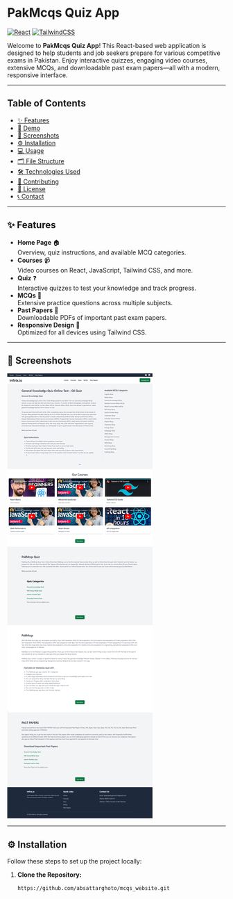 # PakMcqs Quiz App

[![React](https://img.shields.io/badge/React-18.2.0-blue)](https://reactjs.org/)
[![TailwindCSS](https://img.shields.io/badge/TailwindCSS-3.1.8-blueviolet)](https://tailwindcss.com/)

Welcome to **PakMcqs Quiz App**! This React-based web application is designed to help students and job seekers prepare for various competitive exams in Pakistan. Enjoy interactive quizzes, engaging video courses, extensive MCQs, and downloadable past exam papers—all with a modern, responsive interface.

---

## Table of Contents

- [✨ Features](#-features)
- [🚀 Demo](#-demo)
- [📸 Screenshots](#-screenshots)
- [⚙️ Installation](#-installation)
- [💻 Usage](#-usage)
- [🗂 File Structure](#-file-structure)
- [🛠 Technologies Used](#-technologies-used)
- [🤝 Contributing](#-contributing)
- [📝 License](#-license)
- [📞 Contact](#-contact)

---

## ✨ Features

- **Home Page** 🏠  
  Overview, quiz instructions, and available MCQ categories.
- **Courses** 📹  
  Video courses on React, JavaScript, Tailwind CSS, and more.
- **Quiz** ❓  
  Interactive quizzes to test your knowledge and track progress.
- **MCQs** 📝  
  Extensive practice questions across multiple subjects.
- **Past Papers** 📂  
  Downloadable PDFs of important past exam papers.
- **Responsive Design** 📱  
  Optimized for all devices using Tailwind CSS.

---


## 📸 Screenshots


  ![Homepage Screenshot](./public/Quiz_Screenshort.png)
  

---
## ⚙️ Installation

Follow these steps to set up the project locally:

1. **Clone the Repository:**

   ```bash
   https://github.com/absattarghoto/mcqs_website.git
